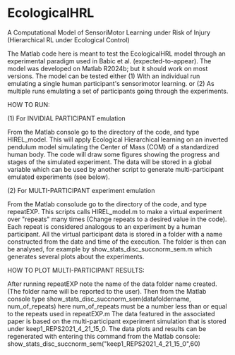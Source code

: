 # EcologicalHRL
A Computational Model of SensoriMotor Learning under Risk of Injury (Hierarchical RL under Ecological Control)

The Matlab code here is meant to test the EcologicalHRL model through an experimental paradigm used in
Babic et al. (expected-to-appear). 
The model was developed on Matlab R2024b; but it should work on most versions.
The model can be tested either
(1) With an individual run emulating a single human participant's sensorimotor learning. 
or
(2) As multiple runs emulating a set of participants going through the experiments.


HOW TO RUN:

(1) For INVIDIAL PARTICIPANT emulation

From the Matlab console go to the directory of the code, and type HIREL_model.
This will apply Ecological Hierarchical learning on an inverted pendulum model 
simulating the Center of Mass (COM) of a standardized human body. The code will 
draw some figures showing the progress and stages of the simulated experiment.
The data will be stored in a global variable which can be used by another 
script to generate multi-participant emulated experiments (see below). 

(2) For MULTI-PARTICIPANT experiment emulation

From the Matlab consolude  go to the directory of the code, and type repeatEXP.
This scripts calls HIREL_model.m to make a virtual experiment over "repeats" many
times (Change repeats to a desired value in the code). 
Each repeat is considered analogous to an experiment by a human participant.
All the virtual participant data is stored in a folder with a name constructed from the date 
and time of the execution. The folder is then can be analysed, for example by 
show_stats_disc_succnorm_sem.m which generates several plots about the experiments.

HOW TO PLOT MULTI-PARTICIPANT RESULTS:

After running repeatEXP note the name of the data folder name created.
(The folder name will be reported to the user). Then from the Matlab console type
 show_stats_disc_succnorm_sem(datafoldername, num_of_repeats) here num_of_repeats 
must be a number less than or equal to the repeats used in repeatEXP.m
The data featured in the associated paper is based on the multi-participant 
experiment simulation that is stored under keep1_REPS2021_4_21_15_0.
The data plots and results can be regenerated with entering this command from
the Matlab console: show_stats_disc_succnorm_sem("keep1_REPS2021_4_21_15_0",60)


 